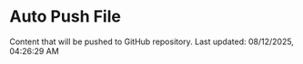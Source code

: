 # Auto Push File

Content that will be pushed to GitHub repository.
Last updated: 08/12/2025, 04:26:29 AM